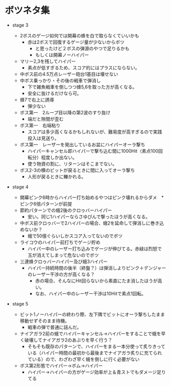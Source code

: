 # ボツネタ集

- stage 3
  - 2ボスのゲージ如何では開幕の蜂を白で取らなくていいかも
    - 赤は2ボスで回復するゲージ量が少ないからボツ
      - と思ったけど２ボスの弾源のやつで足りるかも
      - もしくは開幕ノーハイパー
  - マリー2,3を残してハイパー
    - 素点が低すぎるため、スコア的にはプラスにならない。
  - 中ボス前の4.5万点レーザー砲台1基目は壊せない
  - 中ボス乗っかり・その後の戦車で弾消し
    - 下で雑魚戦車を倒しつつ蜂5,6を取った方が高くなる。
    - 安全に抜けるだけなら可。
  - 蜂7で右上に誘導
    - 弾少ない
  - ボス第一　2ループ目以降の第2波のすり抜け
    - 端だと隙間が歪む
  - ボス第一　右端粘り
    - スコアは多少高くなるかもしれないが、難易度が高すぎるので実践投入は見送り。
  - ボス第一　レーザーを発出しているお盆にハイパーオーラ撃ち
    - ハイパーキャンセル即ハイパーで撃ち込む間に1000Hit（素点100回転分）程度しか出ない。
    - 使う物資の割に、リターンはそこまでない。
  - ボス2-3の横のビットが戻るときに間に入ってオーラ撃ち
    - 人形が戻るときに轢かれる。

- stage 4
  - 開幕ピンク6時からハイパー打ち始めるやつはピンク壊れるからダメ　*ピンク6倍パターンが前提
  - 節約パターンでの蛾2後のクロゥバーハイパー
    - 安い。同じ1ハイパーならさゆぴんで撃ったほうが高くなる。
  - 中ボス前クロゥバーで2ハイパーの場合、蛾2を延命して弾消しに巻き込めないか？
    - 蛾で50億ぐらいしかスコア入ってないのでボツ
  - ライコウのハイパー前打ちでゲージ貯め
    - ハイパー中のレーザー打ち込みでゲージが伸びてる。赤緑は烈怒で玉が消えてしまって危ないのでボツ
  - 三連蜂クロゥバーハイパー及び蛾3ハイパー
    - ハイパー持続時間の後半（終盤？）は弾消しよりピンク＋デンジャーのレーザー干渉の方が高くなる？
      - 赤の場合、そんなにHit回らないから素直にたま消したほうが高い。
      - なお、ハイパー中のレーザー干渉は10Hitで素点1回転。

- stage 5
  - ビット1ノーハイパーの終わり際、左下隅でビットにオーラ撃ちしたまま移動せずそのまま待機。
    - 戦車の弾で普通に詰んだ。
  - ナイアガラ2前の蛾でハイパーキャンセル→ハイパーをすることで蛾を早く破壊してナイアガラ2のあぶりを早く行う？
    - そもそも既存のパターンで、ハイパーをまる一本分使って炙りきっている（ハイパー時間の最初から最後までナイアガラ炙りに充てられている）ので、わざわざ早く蛾を倒しに行く必要がない
  - ボス第2形態でハイパー→ボム→ハイパー
    - ハイパー→ハイパーの方がゲージ効率が上＆青ストでもダメージ足りてる

